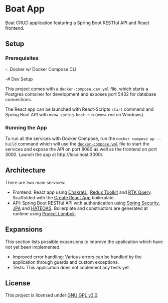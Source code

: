 # Boat App

Boat CRUD application featuring a Spring Boot RESTful API and React frontend.

## Setup

### Prerequisites
 -. Docker w/ Docker Compose CLI

 -# Dev Setup

This project comes with a `docker-compose.dev.yml` file, which starts a Postgres container for development and exposes port 5432 for database connections.

The React app can be launched with React-Scripts `start` command and Spring Boot API with `mvnw spring-boot:run` (`mvnw.cmd` on Windows).

### Running the App

To run all the services with Docker Compose, run the `docker compose up --build` command which will use the [`docker-compose.yml`](./docker-compose.yml) file to start the services and expose the API on port 8080 as well as the frontend on port 3000. Launch the app at http://localhost:3000/.

## Architecture

There are two main services:

 - Frontend: React app using [ChakraUI](https://chakra-ui.com/), [Redux Toolkit](https://redux-toolkit.js.org/) and [RTK Query](https://redux-toolkit.js.org/rtk-query/overview). Scaffolded with the [Create React App](https://create-react-app.dev/) boilerplate.
 - API: Spring Boot RESTful API with authentication using [Spring Security](https://spring.io/projects/spring-security), [JPA](https://spring.io/projects/spring-data-jpa) and [HATEOAS](https://spring.io/projects/spring-hateoas). Boilerplate and constructors are generated at runtime using [Project Lombok](https://projectlombok.org/).

## Expansions

This section lists possible expansions to improve the application which have not yet been implemented.

 - Improved error handling: Various errors can be handled by the application through guards and custom exceptions.
 - Tests: This application does not implement any tests yet.

## License

This project is licensed under [GNU GPL v3.0](./LICENSE).
